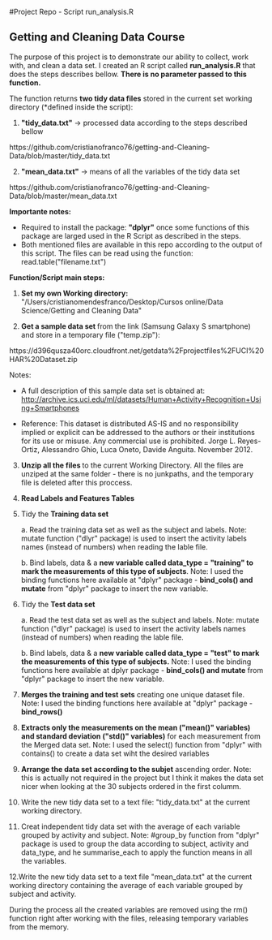 #Project Repo - Script run_analysis.R
## Getting and Cleaning Data Course

The purpose of this project is to demonstrate our ability to collect, work with, and clean a data set. I created an R script called <b>run_analysis.R</b> that does the steps describes bellow. <b>There is no parameter passed to this function.</b>
 
The function returns <b>two tidy data files</b> stored in the current set working directory (*defined inside the script):

  1) <b>"tidy_data.txt"</b> -> processed data according to the steps described bellow
  <link>https://github.com/cristianofranco76/getting-and-Cleaning-Data/blob/master/tidy_data.txt</link>
  
  2) <b>"mean_data.txt"</b> -> means of all the variables of the tidy data set
 <link>https://github.com/cristianofranco76/getting-and-Cleaning-Data/blob/master/mean_data.txt</link>

<b>Importante notes:</b> 

* Required to install the package: <b>"dplyr"</b> once some functions of this package are larged used in the R Script as described in the steps.
* Both mentioned files are available in this repo according to the output of this script. The files can be read using the function: read.table("filename.txt")

<b>Function/Script main steps:</b>

  1. <b>Set my own Working directory:</b> 
  "/Users/cristianomendesfranco/Desktop/Cursos online/Data Science/Getting and Cleaning Data"

  2. <b>Get a sample data set </b> from the link (Samsung Galaxy S smartphone) and store in a temporary file ("temp.zip"):
  <link> https://d396qusza40orc.cloudfront.net/getdata%2Fprojectfiles%2FUCI%20HAR%20Dataset.zip </link>

 Notes: 
 * A full description of this sample data set is obtained at:    <link>http://archive.ics.uci.edu/ml/datasets/Human+Activity+Recognition+Using+Smartphones</link>
 
 * Reference: This dataset is distributed AS-IS and no responsibility implied or explicit can be addressed to the authors or their institutions for its use or misuse. Any commercial use is prohibited. Jorge L. Reyes-Ortiz, Alessandro Ghio, Luca Oneto, Davide Anguita. November 2012.

  3. <b>Unzip all the files </b> to the current Working Directory. All the files are unziped at the same folder - there is no junkpaths, and the temporary file is deleted after this proccess.

  4. <b>Read Labels and Features Tables</b>
  
  5. Tidy the <b>Training data set </b>
  
     a. Read the training data set as well as the subject and labels.
        Note: mutate function ("dlyr" package) is used to insert the activity labels names (instead of numbers) when reading the lable file.

     b. Bind labels, data & a <b>new variable called data_type = "training" to mark the measurements of this type of subjects</b>.
     Note: I used the binding functions here available at "dplyr" package - <b>bind_cols() and mutate</b> from "dplyr" package to insert the new variable.
     
  6. Tidy the <b>Test data set </b>
  
     a. Read the test data set as well as the subject and labels.
        Note: mutate function ("dlyr" package) is used to insert the activity labels names (instead of numbers) when reading the lable file.

     b. Bind labels, data & a <b>new variable called data_type = "test" to mark the measurements of this type of subjects.</b>
     Note: I used the binding functions here available at dplyr package - <b>bind_cols() and mutate</b> from "dplyr" package to insert the new variable.

  7. <b>Merges the training and test sets</b> creating one unique dataset file.
     Note: I used the binding functions here available at "dplyr" package - <b>bind_rows()</b>
  
  8. <b>Extracts only the measurements on the mean ("mean()" variables) and standard deviation ("std()" variables)</b> for each measurement from the Merged data set.
     Note: I used the select() function from "dplyr" with contains() to create a data set wiht the desired variables 

  9. <b>Arrange the data set according to the subjet</b> ascending order.
     Note: this is actually not required in the project but I think it makes the data set nicer when looking at the 30 subjects ordered in the first columm.

  10. Write the new tidy data set to a text file: "tidy_data.txt" at the current working directory.
  
  11. Creat independent tidy data set with the average of each variable grouped by activity and subject.
      Note: #group_by function from "dplyr" package is used to group the data according to subject, activity and data_type, and he summarise_each to apply the function means in all the variables.   
  
  12.Write the new tidy data set to a text file "mean_data.txt" at the current working directory containing the average of each variable grouped by subject and activity.

During the process all the created variables are removed using the rm() function right after working with the files, releasing temporary variables from the memory.
